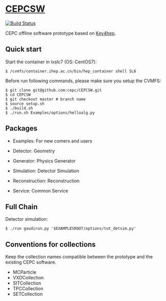 # [CEPCSW](https://cepc.github.io/CEPCSW/)

[![Build Status](https://travis-ci.org/cepc/CEPCSW.svg?branch=master)](https://travis-ci.org/cepc/CEPCSW)

CEPC offline software prototype based on [Key4hep](https://github.com/key4hep).

## Quick start

Start the container in lxslc7 (OS: CentOS7):
```
$ /cvmfs/container.ihep.ac.cn/bin/hep_container shell SL6
```

Before run following commands, please make sure you setup the CVMFS:

```
$ git clone git@github.com:cepc/CEPCSW.git
$ cd CEPCSW
$ git checkout master # branch name
$ source setup.sh
$ ./build.sh
$ ./run.sh Examples/options/helloalg.py
```

## Packages

* Examples: For new comers and users

* Detector: Geometry

* Generator: Physics Generator

* Simulation: Detector Simulation

* Reconstruction: Reconstruction

* Service: Common Service

## Full Chain

Detector simulation: 
```
$ ./run gaudirun.py '$EXAMPLESROOT/options/tut_detsim.py'
```

## Conventions for collections
Keep the collection names compatible between the prototype and the existing CEPC software.

* MCParticle
* VXDCollection
* SITCollection
* TPCCollection
* SETCollection
